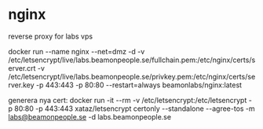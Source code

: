 # nginx
reverse proxy for labs vps

docker run --name nginx --net=dmz -d -v /etc/letsencrypt/live/labs.beamonpeople.se/fullchain.pem:/etc/nginx/certs/server.crt -v /etc/letsencrypt/live/labs.beamonpeople.se/privkey.pem:/etc/nginx/certs/server.key -p 443:443 -p 80:80 --restart=always beamonlabs/nginx:latest

generera nya cert: docker run -it --rm -v /etc/letsencrypt:/etc/letsencrypt -p 80:80 -p 443:443 xataz/letsencrypt certonly --standalone --agree-tos -m labs@beamonpeople.se -d labs.beamonpeople.se
